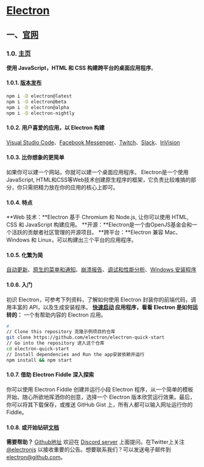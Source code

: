 # [Electron](https://www.electronjs.org/)
## 一、[官网](https://www.electronjs.org/zh/docs/latest)
### 1.0. [主页](https://www.electronjs.org/)
**使用 JavaScript，HTML 和 CSS 构建跨平台的桌面应用程序**。
#### 1.0.1. [版本发布](https://www.electronjs.org/releases/stable)
```bash
npm i -D electron@latest
npm i -D electron@beta
npm i -D electron@alpha
npm i -D electron-nightly
```
#### 1.0.2. 用户喜爱的应用，以 Electron 构建
[Visual Studio Code](https://code.visualstudio.com/)、[Facebook Messenger](https://www.messenger.com/desktop)、[Twitch](https://twitch.com/)、[Slack](https://slack.com/)、[InVision](https://invisionapp.com/)
#### 1.0.3. 比你想象的更简单
如果你可以建一个网站，你就可以建一个桌面应用程序。 Electron是一个使用JavaScript, HTML和CSS等Web技术创建原生程序的框架，它负责比较难搞的部分，你只需把精力放在你的应用的核心上即可。
#### 1.0.4. 特点
**Web 技术：**Electron 基于 Chromium 和 Node.js, 让你可以使用 HTML, CSS 和 JavaScript 构建应用。
**开源：**Electron是一个由OpenJS基金会和一个活跃的贡献者社区管理的开源项目。
**跨平台：**Electron 兼容 Mac、Windows 和 Linux，可以构建出三个平台的应用程序。
#### 1.0.5. 化繁为简
[自动更新](https://www.electronjs.org/zh/docs/api/auto-updater/)、[原生的菜单和通知](https://www.electronjs.org/zh/docs/api/menu)、[崩溃报告](https://www.electronjs.org/zh/docs/api/crash-reporter)、[调试和性能分析](https://www.electronjs.org/zh/docs/api/content-tracing)、[Windows 安装程序](https://www.electronjs.org/zh/docs/api/auto-updater/#windows)
#### 1.0.6. 入门
初识 Electron，可参考下列资料，了解如何使用 Electron 封装你的前端代码，调用丰富的 API，以及生成安装程序。
**[快速启动](https://github.com/electron/electron-quick-start) 应用程序，看看 Electron 是如何运转的：**
一个有帮助内容的 Electron 应用。
```bash
# 
// Clone this repository 克隆示例项目的仓库
git clone https://github.com/electron/electron-quick-start
// Go into the repository 进入这个仓库
cd electron-quick-start
// Install dependencies and Run the app安装依赖并运行
npm install && npm start
```
#### 1.0.7. 借助 Electron Fiddle 深入探索
你可以使用 Electron Fiddle 创建并运行小段 Electron 程序，从一个简单的模板开始，随心所欲地挥洒你的创意，选择一个 Electron 版本欣赏运行效果。最后，你可以将其下载保存，或推送 GitHub Gist 上，所有人都可以输入网址运行你的 Fiddle。
#### 1.0.8. 或开始钻研[文档](https://www.electronjs.org/docs)
**需要帮助？**
[Github地址](https://github.com/electron)
欢迎在 [Discord server](https://discord.gg/electron) 上面提问。在Twitter上关注 [@electronjs](https://twitter.com/electronjs) 以接收重要的公告。想要联系我们？可以发送电子邮件到 [electron@github.com](mailto:info@electronjs.org)。